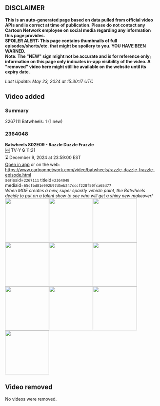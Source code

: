 ## DISCLAIMER
**This is an auto-generated page based on data pulled from official video APIs and is correct at time of publication. Please do not contact any Cartoon Network employee on social media regarding any information this page provides.**  
**SPOILER ALERT: This page contains thumbnails of full episodes/shorts/etc. that might be spoilery to you. YOU HAVE BEEN WARNED.**  
**Note: The "NEW" sign might not be accurate and is for reference only; information on this page only indicates in-app visibility of the video. A "removed" video here might still be available on the website until its expiry date.**  

_Last Update: May 23, 2024 at 15:30:17 UTC_
## Video added
### Summary
2267111 Batwheels: 1 (1 new)  
### 2364048
**Batwheels S02E09 - Razzle Dazzle Frazzle**  
🆕 TV-Y 🔒 11:21  
⌛ December 9, 2024 at 23:59:00 EST  
[Open in app](https://cnvideo.sercomkc.org/redirector.html?type=cnapp&seriesid=1000000000093702&titleid=2364048&mediaid=65cfbd81e992b97d5eb247cccf228f50fca65d77) or on the web: https://www.cartoonnetwork.com/video/batwheels/razzle-dazzle-frazzle-episode.html  
seriesid=`2267111` titleid=`2364048` mediaid=`65cfbd81e992b97d5eb247cccf228f50fca65d77`  
_When MOE creates a new, super sparkly vehicle paint, the Batwheels decide to put on a talent show to see who will get a shiny new makeover!_  
<a href="https://s3.amazonaws.com/cartoonorchestrator/2364048_001_1280x720.jpg"><img src="https://s3.amazonaws.com/cartoonorchestrator/2364048_001_640x360.jpg" height="144px" /></a><a href="https://s3.amazonaws.com/cartoonorchestrator/2364048_002_1280x720.jpg"><img src="https://s3.amazonaws.com/cartoonorchestrator/2364048_002_640x360.jpg" height="144px" /></a><a href="https://s3.amazonaws.com/cartoonorchestrator/2364048_003_1280x720.jpg"><img src="https://s3.amazonaws.com/cartoonorchestrator/2364048_003_640x360.jpg" height="144px" /></a><a href="https://s3.amazonaws.com/cartoonorchestrator/2364048_004_1280x720.jpg"><img src="https://s3.amazonaws.com/cartoonorchestrator/2364048_004_640x360.jpg" height="144px" /></a><a href="https://s3.amazonaws.com/cartoonorchestrator/2364048_005_1280x720.jpg"><img src="https://s3.amazonaws.com/cartoonorchestrator/2364048_005_640x360.jpg" height="144px" /></a><a href="https://s3.amazonaws.com/cartoonorchestrator/2364048_006_1280x720.jpg"><img src="https://s3.amazonaws.com/cartoonorchestrator/2364048_006_640x360.jpg" height="144px" /></a><a href="https://s3.amazonaws.com/cartoonorchestrator/2364048_007_1280x720.jpg"><img src="https://s3.amazonaws.com/cartoonorchestrator/2364048_007_640x360.jpg" height="144px" /></a><a href="https://s3.amazonaws.com/cartoonorchestrator/2364048_008_1280x720.jpg"><img src="https://s3.amazonaws.com/cartoonorchestrator/2364048_008_640x360.jpg" height="144px" /></a><a href="https://s3.amazonaws.com/cartoonorchestrator/2364048_009_1280x720.jpg"><img src="https://s3.amazonaws.com/cartoonorchestrator/2364048_009_640x360.jpg" height="144px" /></a><a href="https://s3.amazonaws.com/cartoonorchestrator/2364048_010_1280x720.jpg"><img src="https://s3.amazonaws.com/cartoonorchestrator/2364048_010_640x360.jpg" height="144px" /></a>
## Video removed
No videos were removed.  
